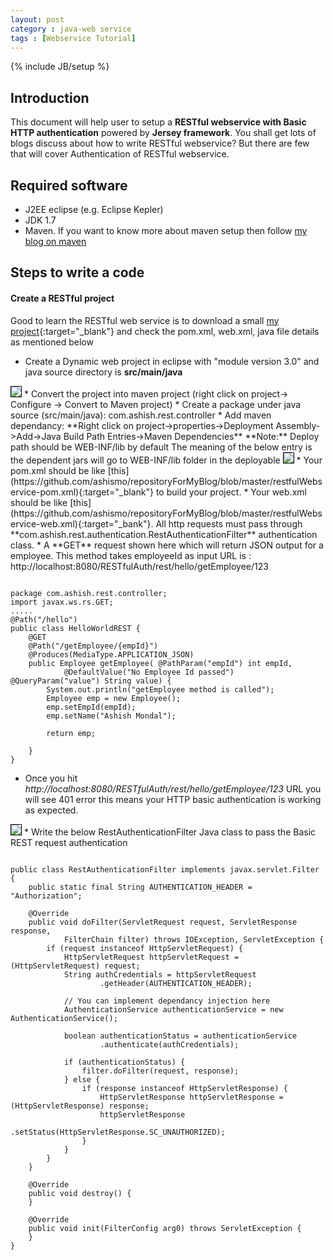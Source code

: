 ```yaml
---
layout: post
category : java-web service
tags : [Webservice Tutorial]
---
```

{% include JB/setup %}

## Introduction

This document will help user to setup a **RESTful webservice with Basic HTTP authentication** powered by **Jersey framework**.
You shall get lots of blogs discuss about how to write RESTful webservice? But there are few that will cover Authentication of RESTful webservice.

## Required software


* J2EE eclipse (e.g. Eclipse Kepler)
* JDK 1.7
* Maven. If you want to know more about maven setup then follow <a href="/java-build/2015/05/09/Setting%20up%20a%20Maven%20Build/" target="_blank">my blog on maven</a>


## Steps to write a code

#### Create a RESTful project

Good to learn the RESTful web service is to download a small [my project](){:target="_blank"} and check the pom.xml, web.xml, java file details as mentioned below


* Create a Dynamic web project in eclipse with "module version 3.0" and java source directory is **src/main/java**
<img src="https://cloud.githubusercontent.com/assets/11231867/7606573/954868b2-f977-11e4-979e-f7b61dc5d072.png" style="border: 1px solid black;"/>
* Convert the project into maven project (right click on project-> Configure -> Convert to Maven project)
* Create a package under java source (src/main/java): com.ashish.rest.controller
* Add maven dependancy: **Right click on project->properties->Deployment Assembly->Add->Java Build Path Entries->Maven Dependencies**
**Note:** Deploy path should be WEB-INF/lib by default
The meaning of the below entry is the dependent jars will go to WEB-INF/lib folder in the deployable
<img src="https://cloud.githubusercontent.com/assets/11231867/7606640/5e2a367a-f978-11e4-98ad-4a582769b338.png" style="border: 1px solid black;"/>
* Your pom.xml should be like [this](https://github.com/ashismo/repositoryForMyBlog/blob/master/restfulWebservice-pom.xml){:target="_blank"} to build your project.
* Your web.xml should be like [this](https://github.com/ashismo/repositoryForMyBlog/blob/master/restfulWebservice-web.xml){:target="_bank"}. All http requests must pass through **com.ashish.rest.authentication.RestAuthenticationFilter** authentication class.
* A **GET** request shown here which will return JSON output for a employee. This method takes employeeId as input
URL is : http://localhost:8080/RESTfulAuth/rest/hello/getEmployee/123

<pre class="prettyprint highlight"><code class="language-java" data-lang="java">
package com.ashish.rest.controller;
import javax.ws.rs.GET;
.....
@Path("/hello")
public class HelloWorldREST {
  	@GET
	@Path("/getEmployee/{empId}")
	@Produces(MediaType.APPLICATION_JSON)
	public Employee getEmployee( @PathParam("empId") int empId,
			@DefaultValue("No Employee Id passed") @QueryParam("value") String value) {
		System.out.println("getEmployee method is called");
		Employee emp = new Employee();
		emp.setEmpId(empId);
		emp.setName("Ashish Mondal");
	
		return emp;
	
	}
}
</code></pre>

* Once you hit *http://localhost:8080/RESTfulAuth/rest/hello/getEmployee/123* URL you will see 401 error this means your HTTP basic authentication is working as expected.
<img src="https://cloud.githubusercontent.com/assets/11231867/7607012/b4c4a5bc-f97b-11e4-9433-04efd88cc109.png" style="border: 1px solid black;"/>
* Write the below RestAuthenticationFilter Java class to pass the Basic REST request authentication

<pre class="prettyprint highlight"><code class="language-java" data-lang="java">
public class RestAuthenticationFilter implements javax.servlet.Filter {
	public static final String AUTHENTICATION_HEADER = "Authorization";

	@Override
	public void doFilter(ServletRequest request, ServletResponse response,
			FilterChain filter) throws IOException, ServletException {
		if (request instanceof HttpServletRequest) {
			HttpServletRequest httpServletRequest = (HttpServletRequest) request;
			String authCredentials = httpServletRequest
					.getHeader(AUTHENTICATION_HEADER);

			// You can implement dependancy injection here
			AuthenticationService authenticationService = new AuthenticationService();

			boolean authenticationStatus = authenticationService
					.authenticate(authCredentials);

			if (authenticationStatus) {
				filter.doFilter(request, response);
			} else {
				if (response instanceof HttpServletResponse) {
					HttpServletResponse httpServletResponse = (HttpServletResponse) response;
					httpServletResponse
							.setStatus(HttpServletResponse.SC_UNAUTHORIZED);
				}
			}
		}
	}

	@Override
	public void destroy() {
	}

	@Override
	public void init(FilterConfig arg0) throws ServletException {
	}
}
</code></pre>
